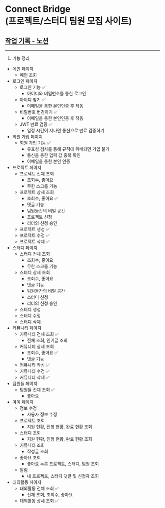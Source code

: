 Connect Bridge <br/>
(프로젝트/스터디 팀원 모집 사이트)
===

## [작업 기록 - 노션](https://troubled-prawn-c1f.notion.site/64a3041d0be84bc790aad88598ccfe66)

---

1. 기능 정리

- 메인 페이지
  - 메인 조회
- 로그인 페이지
  - 로그인 기능 ✅
    - 아이디와 비밀번호를 통한 로그인
  - 아이디 찾기 ✅
    - 이메일을 통한 본인인증 후 작동
  - 비밀번호 변경하기 ✅
    - 이메일을 통한 본인인증 후 작동
  - JWT 만료 검증 ✅
    - 일정 시간이 지나면 통신으로 만료 검증하기
- 회원 가입 페이지
  - 회원 가입 기능 ✅
    - 유효성 검사를 통해 규칙에 위배되면 가입 불가
    - 통신을 통한 입력 값 중복 확인
    - 이메일을 통한 본인 인증
- 프로젝트 페이지
  - 프로젝트 전체 조회
    - 조회수, 좋아요
    - 무한 스크롤 기능
  - 프로젝트 상세 조회
    - 조회수, 좋아요 ✅
    - 댓글 기능
    - 팀원들간의 비밀 공간
    - 프로젝트 신청
    - 리더의 신청 승인
  - 프로젝트 생성 ✅
  - 프로젝트 수정 ✅
  - 프로젝트 삭제 ✅
- 스터디 페이지
  - 스터디 전체 조회
    - 조회수, 좋아요
    - 무한 스크롤 기능
  - 스터디 상세 조회
    - 조회수, 좋아요
    - 댓글 기능
    - 팀원들간의 비밀 공간
    - 스터디 신청
    - 리더의 신청 승인
  - 스터디 생성
  - 스터디 수정
  - 스터디 삭제
- 커뮤니티 페이지
  - 커뮤니티 전체 조회 ✅
    - 전체 조회, 인기글 조회
  - 커뮤니티 상세 조회
    - 조회수, 좋아요 ✅
    - 댓글 기능
  - 커뮤니티 작성 ✅
  - 커뮤니티 수정 ✅
  - 커뮤니티 삭제 ✅
- 팀원들 페이지
  - 팀원들 전체 조회 ✅
    - 좋아요
- 마이 페이지
  - 정보 수정
    - 사용자 정보 수정
  - 프로젝트 조회
    - 지원 현황, 진행 현황, 완료 현황 조회
  - 스터디 조회
    - 지원 현황, 진행 현황, 완료 현황 조회
  - 커뮤니티 조회
    - 작성글 조회
  - 좋아요 조회
    - 좋아요 누른 프로젝트, 스터디, 팀원 조회
  - 알림
    - 내 프로젝트, 스터디 댓글 및 신청자 조회
- 대외활동 페이지
  - 대외활동 전체 조회 ✅
    - 전체 조회, 조회수, 좋아요
  - 대외활동 상세 조회 ✅

